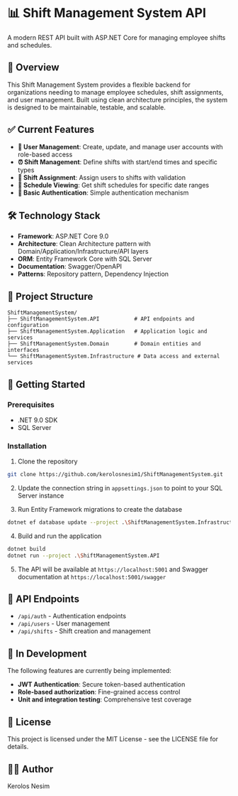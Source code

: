 # 📊 Shift Management System API

A modern REST API built with ASP.NET Core for managing employee shifts and schedules.

## 🌟 Overview

This Shift Management System provides a flexible backend for organizations needing to manage employee schedules, shift assignments, and user management. Built using clean architecture principles, the system is designed to be maintainable, testable, and scalable.

## ✅ Current Features

- **👥 User Management**: Create, update, and manage user accounts with role-based access
- **⏰ Shift Management**: Define shifts with start/end times and specific types
- **📝 Shift Assignment**: Assign users to shifts with validation
- **📆 Schedule Viewing**: Get shift schedules for specific date ranges
- **🔐 Basic Authentication**: Simple authentication mechanism

## 🛠️ Technology Stack

- **Framework**: ASP.NET Core 9.0
- **Architecture**: Clean Architecture pattern with Domain/Application/Infrastructure/API layers
- **ORM**: Entity Framework Core with SQL Server
- **Documentation**: Swagger/OpenAPI
- **Patterns**: Repository pattern, Dependency Injection

## 📂 Project Structure

```
ShiftManagementSystem/
├── ShiftManagementSystem.API           # API endpoints and configuration
├── ShiftManagementSystem.Application   # Application logic and services
├── ShiftManagementSystem.Domain        # Domain entities and interfaces
└── ShiftManagementSystem.Infrastructure # Data access and external services
```

## 🚀 Getting Started

### Prerequisites

- .NET 9.0 SDK
- SQL Server

### Installation

1. Clone the repository
```bash
git clone https://github.com/kerolosnesim1/ShiftManagementSystem.git
```

2. Update the connection string in `appsettings.json` to point to your SQL Server instance

3. Run Entity Framework migrations to create the database
```bash
dotnet ef database update --project .\ShiftManagementSystem.Infrastructure --startup-project .\ShiftManagementSystem.API
```

4. Build and run the application
```bash
dotnet build
dotnet run --project .\ShiftManagementSystem.API
```

5. The API will be available at `https://localhost:5001` and Swagger documentation at `https://localhost:5001/swagger`

## 🔌 API Endpoints

- `/api/auth` - Authentication endpoints
- `/api/users` - User management
- `/api/shifts` - Shift creation and management

## 🚧 In Development

The following features are currently being implemented:

- **JWT Authentication**: Secure token-based authentication 
- **Role-based authorization**: Fine-grained access control 
- **Unit and integration testing**: Comprehensive test coverage

  

## 📄 License

This project is licensed under the MIT License - see the LICENSE file for details.

## 👨‍💻 Author

Kerolos Nesim 
